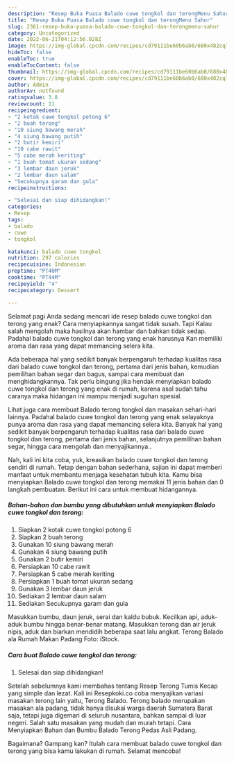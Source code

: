 ```yaml
---
description: "Resep Buka Puasa Balado cuwe tongkol dan terongMenu Sahur"
title: "Resep Buka Puasa Balado cuwe tongkol dan terongMenu Sahur"
slug: 2361-resep-buka-puasa-balado-cuwe-tongkol-dan-terongmenu-sahur
category: Uncategorized
date: 2022-06-21T04:12:56.028Z
image: https://img-global.cpcdn.com/recipes/cd79111be60b6ab0/680x482cq70/balado-cuwe-tongkol-dan-terong-foto-resep-utama.jpg
hideToc: false
enableToc: true
enableTocContent: false
thumbnail: https://img-global.cpcdn.com/recipes/cd79111be60b6ab0/680x482cq70/balado-cuwe-tongkol-dan-terong-foto-resep-utama.jpg
cover: https://img-global.cpcdn.com/recipes/cd79111be60b6ab0/680x482cq70/balado-cuwe-tongkol-dan-terong-foto-resep-utama.jpg
author: Admin
authorAv: notfound
ratingvalue: 3.8
reviewcount: 11
recipeingredient:
- "2 kotak cuwe tongkol potong 6"
- "2 buah terong"
- "10 siung bawang merah"
- "4 siung bawang putih"
- "2 butir kemiri"
- "10 cabe rawit"
- "5 cabe merah keriting"
- "1 buah tomat ukuran sedang"
- "3 lembar daun jeruk"
- "2 lembar daun salam"
- "Secukupnya garam dan gula"
recipeinstructions:

- "Selesai dan siap dihidangkan!"
categories:
- Resep
tags:
- balado
- cuwe
- tongkol

katakunci: balado cuwe tongkol 
nutrition: 297 calories
recipecuisine: Indonesian
preptime: "PT40M"
cooktime: "PT44M"
recipeyield: "4"
recipecategory: Dessert

---
```



Selamat pagi Anda sedang mencari ide resep balado cuwe tongkol dan terong yang enak? Cara menyiapkannya sangat tidak susah. Tapi Kalau salah mengolah maka hasilnya akan hambar dan bahkan tidak sedap. Padahal balado cuwe tongkol dan terong yang enak harusnya Kan memiliki aroma dan rasa yang dapat memancing selera kita.


Ada beberapa hal yang sedikit banyak berpengaruh terhadap kualitas rasa dari balado cuwe tongkol dan terong, pertama dari jenis bahan, kemudian pemilihan bahan segar dan bagus, sampai cara membuat dan menghidangkannya. Tak perlu bingung jika hendak menyiapkan balado cuwe tongkol dan terong yang enak di rumah, karena asal sudah tahu caranya maka hidangan ini mampu menjadi suguhan spesial.

Lihat juga cara membuat Balado terong tongkol dan masakan sehari-hari lainnya. Padahal balado cuwe tongkol dan terong yang enak selayaknya punya aroma dan rasa yang dapat memancing selera kita. Banyak hal yang sedikit banyak berpengaruh terhadap kualitas rasa dari balado cuwe tongkol dan terong, pertama dari jenis bahan, selanjutnya pemilihan bahan segar, hingga cara mengolah dan menyajikannya..


Nah, kali ini kita coba, yuk, kreasikan balado cuwe tongkol dan terong sendiri di rumah. Tetap dengan bahan sederhana, sajian ini dapat memberi manfaat untuk membantu menjaga kesehatan tubuh kita. Kamu bisa menyiapkan Balado cuwe tongkol dan terong memakai 11 jenis bahan dan 0 langkah pembuatan. Berikut ini cara untuk membuat hidangannya.

<!--inarticleads1-->

##### Bahan-bahan dan bumbu yang dibutuhkan untuk menyiapkan Balado cuwe tongkol dan terong:

1. Siapkan 2 kotak cuwe tongkol potong 6
1. Siapkan 2 buah terong
1. Gunakan 10 siung bawang merah
1. Gunakan 4 siung bawang putih
1. Gunakan 2 butir kemiri
1. Persiapkan 10 cabe rawit
1. Persiapkan 5 cabe merah keriting
1. Persiapkan 1 buah tomat ukuran sedang
1. Gunakan 3 lembar daun jeruk
1. Sediakan 2 lembar daun salam
1. Sediakan Secukupnya garam dan gula


Masukkan bumbu, daun jeruk, serai dan kaldu bubuk. Kecilkan api, aduk-aduk bumbu hingga benar-benar matang. Masukkan terong dan air jeruk nipis, aduk dan biarkan mendidih beberapa saat lalu angkat. Terong Balado ala Rumah Makan Padang Foto: iStock. 

<!--inarticleads2-->

##### Cara buat Balado cuwe tongkol dan terong:


1. Selesai dan siap dihidangkan!

Setelah sebelumnya kami membahas tentang Resep Terong Tumis Kecap yang simple dan lezat. Kali ini Resepkoki.co coba menyajikan variasi masakan terong lain yaitu, Terong Balado. Terong balado merupakan masakan ala padang, tidak hanya disukai warga daerah Sumatera Barat saja, tetapi juga digemari di seluruh nusantara, bahkan sampai di luar negeri. Salah satu masakan yang mudah dan murah tetapi. Cara Menyiapkan Bahan dan Bumbu Balado Terong Pedas Asli Padang. 

Bagaimana? Gampang kan? Itulah cara membuat balado cuwe tongkol dan terong yang bisa kamu lakukan di rumah. Selamat mencoba!
